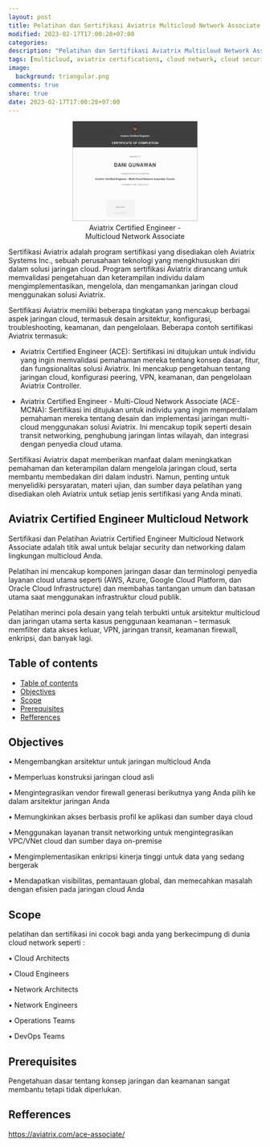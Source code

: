 ```yaml
---
layout: post
title: Pelatihan dan Sertifikasi Aviatrix Multicloud Network Associate
modified: 2023-02-17T17:00:28+07:00
categories:
description: "Pelatihan dan Sertifikasi Aviatrix Multicloud Network Associate"
tags: [multicloud, aviatrix certifications, cloud network, cloud security, certifications]
image:
  background: triangular.png
comments: true
share: true
date: 2023-02-17T17:00:28+07:00
---
```


<figure class="half" style="display: block;margin-left: auto;margin-right: auto;width: 50%">
	<img src="/images/aviatrix-certified-engineer-multi-cloud-network-associate.png" alt="">
	<figcaption style="text-align:center;">Aviatrix Certified Engineer - Multicloud Network Associate</figcaption>
</figure>

Sertifikasi Aviatrix adalah program sertifikasi yang disediakan oleh Aviatrix Systems Inc., sebuah perusahaan teknologi yang mengkhususkan diri dalam solusi jaringan cloud. Program sertifikasi Aviatrix dirancang untuk memvalidasi pengetahuan dan keterampilan individu dalam mengimplementasikan, mengelola, dan mengamankan jaringan cloud menggunakan solusi Aviatrix.

Sertifikasi Aviatrix memiliki beberapa tingkatan yang mencakup berbagai aspek jaringan cloud, termasuk desain arsitektur, konfigurasi, troubleshooting, keamanan, dan pengelolaan. Beberapa contoh sertifikasi Aviatrix termasuk:

- Aviatrix Certified Engineer (ACE): Sertifikasi ini ditujukan untuk individu yang ingin memvalidasi pemahaman mereka tentang konsep dasar, fitur, dan fungsionalitas solusi Aviatrix. Ini mencakup pengetahuan tentang jaringan cloud, konfigurasi peering, VPN, keamanan, dan pengelolaan Aviatrix Controller.

- Aviatrix Certified Engineer - Multi-Cloud Network Associate (ACE-MCNA): Sertifikasi ini ditujukan untuk individu yang ingin memperdalam pemahaman mereka tentang desain dan implementasi jaringan multi-cloud menggunakan solusi Aviatrix. Ini mencakup topik seperti desain transit networking, penghubung jaringan lintas wilayah, dan integrasi dengan penyedia cloud utama.

Sertifikasi Aviatrix dapat memberikan manfaat dalam meningkatkan pemahaman dan keterampilan dalam mengelola jaringan cloud, serta membantu membedakan diri dalam industri. Namun, penting untuk menyelidiki persyaratan, materi ujian, dan sumber daya pelatihan yang disediakan oleh Aviatrix untuk setiap jenis sertifikasi yang Anda minati.

## Aviatrix Certified Engineer Multicloud Network 
Sertifikasi dan Pelatihan Aviatrix Certified Engineer Multicloud Network Associate adalah titik awal untuk belajar security dan networking dalam lingkungan multicloud Anda.

Pelatihan ini mencakup komponen jaringan dasar dan terminologi penyedia layanan cloud utama seperti (AWS, Azure, Google Cloud Platform, dan Oracle Cloud Infrastructure) dan membahas tantangan umum dan batasan utama saat menggunakan infrastruktur cloud publik.

Pelatihan merinci pola desain yang telah terbukti untuk arsitektur multicloud dan jaringan utama serta kasus penggunaan keamanan – termasuk memfilter data akses keluar, VPN, jaringan transit, keamanan firewall, enkripsi, dan banyak lagi.


## Table of contents

- [Table of contents](#table-of-contents)
- [Objectives](#objectives)
- [Scope](#scope)
- [Prerequisites](#prerequisites)
- [Refferences](#refferences)

## Objectives

• Mengembangkan arsitektur untuk jaringan multicloud Anda

• Memperluas konstruksi jaringan cloud asli

• Mengintegrasikan vendor firewall generasi berikutnya yang Anda pilih ke dalam arsitektur jaringan Anda

• Memungkinkan akses berbasis profil ke aplikasi dan sumber daya cloud

• Menggunakan layanan transit networking untuk mengintegrasikan VPC/VNet cloud dan sumber daya on-premise

• Mengimplementasikan enkripsi kinerja tinggi untuk data yang sedang bergerak

• Mendapatkan visibilitas, pemantauan global, dan memecahkan masalah dengan efisien pada jaringan cloud Anda

## Scope
pelatihan dan sertifikasi ini cocok bagi anda yang berkecimpung di dunia cloud network seperti : 

• Cloud Architects

• Cloud Engineers

• Network Architects

• Network Engineers

• Operations Teams

• DevOps Teams

## Prerequisites

Pengetahuan dasar tentang konsep jaringan dan keamanan sangat membantu tetapi tidak diperlukan.

## Refferences
https://aviatrix.com/ace-associate/